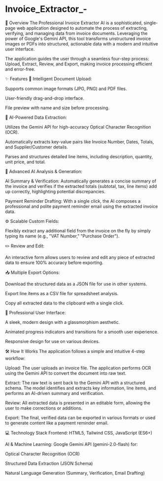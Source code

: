 # Invoice_Extractor_-
🚀 Overview
The Professional Invoice Extractor AI is a sophisticated, single-page web application designed to automate the process of extracting, verifying, and managing data from invoice documents. Leveraging the power of Google's Gemini API, this tool transforms unstructured invoice images or PDFs into structured, actionable data with a modern and intuitive user interface.

The application guides the user through a seamless four-step process: Upload, Extract, Review, and Export, making invoice processing efficient and error-free.

✨ Features
📄 Intelligent Document Upload:

Supports common image formats (JPG, PNG) and PDF files.

User-friendly drag-and-drop interface.

File preview with name and size before processing.

🧠 AI-Powered Data Extraction:

Utilizes the Gemini API for high-accuracy Optical Character Recognition (OCR).

Automatically extracts key-value pairs like Invoice Number, Dates, Totals, and Supplier/Customer details.

Parses and structures detailed line items, including description, quantity, unit price, and total.

🤖 Advanced AI Analysis & Generation:

AI Summary & Verification: Automatically generates a concise summary of the invoice and verifies if the extracted totals (subtotal, tax, line items) add up correctly, highlighting potential discrepancies.

Payment Reminder Drafting: With a single click, the AI composes a professional and polite payment reminder email using the extracted invoice data.

⚙️ Scalable Custom Fields:

Flexibly extract any additional field from the invoice on the fly by simply typing its name (e.g., "VAT Number," "Purchase Order").

✏️ Review and Edit:

An interactive form allows users to review and edit any piece of extracted data to ensure 100% accuracy before exporting.

📥 Multiple Export Options:

Download the structured data as a JSON file for use in other systems.

Export line items as a CSV file for spreadsheet analysis.

Copy all extracted data to the clipboard with a single click.

🎨 Professional User Interface:

A sleek, modern design with a glassmorphism aesthetic.

Animated progress indicators and transitions for a smooth user experience.

Responsive design for use on various devices.

🛠️ How It Works
The application follows a simple and intuitive 4-step workflow:

Upload: The user uploads an invoice file. The application performs OCR using the Gemini API to convert the document into raw text.

Extract: The raw text is sent back to the Gemini API with a structured schema. The model identifies and extracts key information, line items, and performs an AI-driven summary and verification.

Review: All extracted data is presented in an editable form, allowing the user to make corrections or additions.

Export: The final, verified data can be exported in various formats or used to generate content like a payment reminder email.

💻 Technology Stack
Frontend: HTML5, Tailwind CSS, JavaScript (ES6+)

AI & Machine Learning: Google Gemini API (gemini-2.0-flash) for:

Optical Character Recognition (OCR)

Structured Data Extraction (JSON Schema)

Natural Language Generation (Summary, Verification, Email Drafting)

